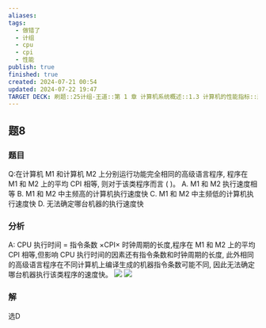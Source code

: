 ```yaml
---
aliases: 
tags:
  - 做错了
  - 计组
  - cpu
  - cpi
  - 性能
publish: true
finished: true
created: 2024-07-21 00:54
updated: 2024-07-22 19:47
TARGET DECK: 刷题::25计组-王道::第 1 章 计算机系统概述::1.3 计算机的性能指标::题8
---
```


## 题8
### 题目
Q:在计算机 M1 和计算机 M2 上分别运行功能完全相同的高级语言程序, 程序在 M1 和 M2 上的平均 CPI 相等, 则对于该类程序而言 ( )。
A. M1 和 M2 执行速度相等
B. M1 和 M2 中主频高的计算机执行速度快
C. M1 和 M2 中主频低的计算机执行速度快
D. 无法确定哪台机器的执行速度快
### 分析
A: $\mathrm{{CPU}}$ 执行时间 $=$ 指令条数 $\times  \mathrm{{CPI}} \times$ 时钟周期的长度,程序在 $\mathrm{M}1$ 和 $\mathrm{M}2$ 上的平均 $\mathrm{{CPI}}$ 相等,但影响 CPU 执行时间的因素还有指令条数和时钟周期的长度, 此外相同的高级语言程序在不同计算机上编译生成的机器指令条数可能不同, 因此无法确定哪台机器执行该类程序的速度快。
![](https://img.hwenyi.live/202407212137292.webp)
![](https://img.hwenyi.live/202407221956456.webp)
### 解
选D
<!--ID: 1721674772990-->
